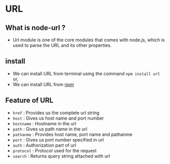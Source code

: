 
# URL

## What is node-url ?

- Url module is one of the core modules that comes with node.js, which is used to parse the URL and its other properties. 

## install
- We can install URL from terminal using the command `npm install url` or,
- We can install URL from [npm](https://www.npmjs.com/package/nodemailer)

## Feature of URL
* `href` : Provides us the complete url string
* `host` : Gives us host name and port number
* `hostname` : Hostname in the url
* `path` : Gives us path name in the url
* `pathanme` : Provides host name, port name and pathanme
* `port` : Gives us port number specified in url
* `auth` : Authorization part of url
* `protocol` : Protocol used for the request
* `search` : Returns query string attached with url
